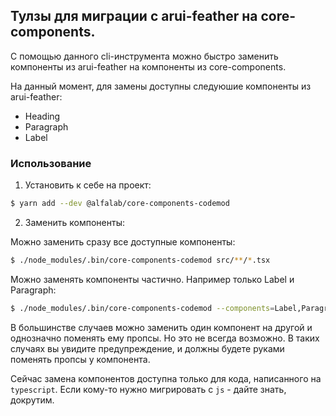 ## Тулзы для миграции с arui-feather на core-components.

С помощью данного cli-инструмента можно быстро заменить компоненты из arui-feather на компоненты из core-components.

На данный момент, для замены доступны следуюшие компоненты из arui-feather:

-   Heading
-   Paragraph
-   Label

### Использование

1. Установить к себе на проект:

```bash
$ yarn add --dev @alfalab/core-components-codemod
```

2. Заменить компоненты:

Можно заменить сразу все доступные компоненты:

```bash
$ ./node_modules/.bin/core-components-codemod src/**/*.tsx
```

Можно заменять компоненты частично. Например только Label и Paragraph:

```bash
$ ./node_modules/.bin/core-components-codemod --components=Label,Paragraph src/**/*.tsx
```

В большинстве случаев можно заменить один компонент на другой и однозначно поменять ему пропсы. Но это не всегда возможно. В таких случаях вы увидите предупреждение, и должны будете руками поменять пропсы у компонента.

Сейчас замена компонентов доступна только для кода, написанного на `typescript`. Если кому-то нужно мигрировать с `js` - дайте знать, докрутим.
